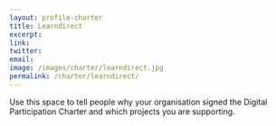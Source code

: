 ```yaml
---
layout: profile-charter
title: Learndirect
excerpt: 
link: 
twitter: 
email: 
image: /images/charter/learndirect.jpg
permalink: /charter/learndirect/
---
```


Use this space to tell people why your organisation signed the Digital Participation Charter and which projects you are supporting.
